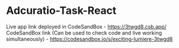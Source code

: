 # Adcuratio-Task-React
Live app link deployed in CodeSandBox - https://3twgd8.csb.app/
CodeSandBox link (Can be used to check code and live working simultaneously) - https://codesandbox.io/s/exciting-lumiere-3twgd8

